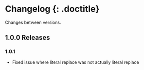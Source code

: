 # Changelog {: .doctitle}
Changes between versions.

## 1.0.0 Releases

### 1.0.1

- Fixed issue where literal replace was not actually literal replace
